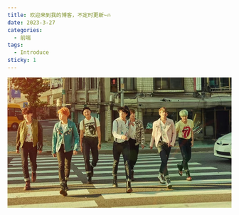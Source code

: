 ```yaml
---
title: 欢迎来到我的博客，不定时更新~🔥
date: 2023-3-27
categories:
  - 前端
tags:
  - Introduce
sticky: 1
---
```

<img src="../.vuepress/public/logo.png" alt="" />

<!-- more -->